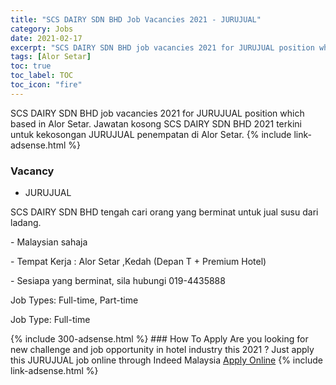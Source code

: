 ```yaml
---
title: "SCS DAIRY SDN BHD Job Vacancies 2021 - JURUJUAL" 
category: Jobs 
date: 2021-02-17 
excerpt: "SCS DAIRY SDN BHD job vacancies 2021 for JURUJUAL position which based in Alor Setar. Jawatan kosong SCS DAIRY SDN BHD 2021 terkini untuk kekosongan JURUJUAL penempatan di Alor Setar" 
tags: [Alor Setar] 
toc: true 
toc_label: TOC 
toc_icon: "fire" 
--- 
```


SCS DAIRY SDN BHD job vacancies 2021 for JURUJUAL position which based in Alor Setar. Jawatan kosong SCS DAIRY SDN BHD 2021 terkini untuk kekosongan JURUJUAL penempatan di Alor Setar. 
{% include link-adsense.html %} 
### Vacancy 
- JURUJUAL 
<div><p>SCS DAIRY SDN BHD tengah cari orang yang berminat untuk jual susu dari ladang.</p><p>- Malaysian sahaja</p><p>- Tempat Kerja : Alor Setar ,Kedah (Depan T + Premium Hotel)</p><p>- Sesiapa yang berminat, sila hubungi 019-4435888</p><p>Job Types: Full-time, Part-time</p><p>Job Type: Full-time</p></div> 
{% include 300-adsense.html %} 
### How To Apply 
Are you looking for new challenge and job opportunity in hotel industry this 2021 ?
Just apply this JURUJUAL job online through Indeed Malaysia 
<a href="https://malaysia.indeed.com/viewjob?jk=d1b0e4fc215b692e" class="btn btn--info" target="_blank" rel="nofollow noopenner">Apply Online</a> 
{% include link-adsense.html %} 